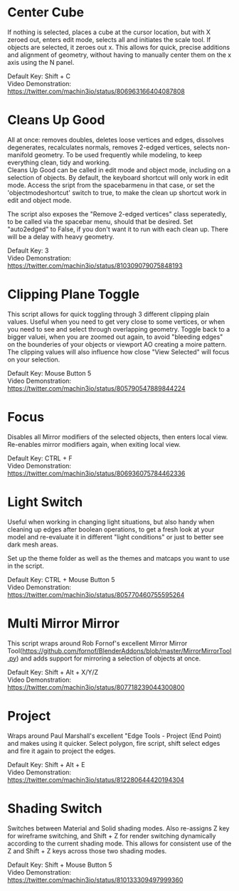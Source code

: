 # Center Cube

If nothing is selected, places a cube at the cursor location, but with X zeroed out, enters edit mode, selects all and initiates the scale tool. If objects are selected, it zeroes out x.
This allows for quick, precise additions and alignment of geometry, without having to manually center them on the x axis using the N panel.

Default Key: Shift + C  
Video Demonstration: https://twitter.com/machin3io/status/806963166404087808  

# Cleans Up Good
All at once: removes doubles, deletes loose vertices and edges, dissolves degenerates, recalculates normals, removes 2-edged vertices, selects non-manifold geometry.
To be used frequently while modeling, to keep everything clean, tidy and working.   
Cleans Up Good can be called in edit mode and object mode, including on a selection of objects. By default, the keyboard shortcut will only work in edit mode.
Access the sript from the spacebarmenu in that case, or set the 'objectmodeshortcut' switch to true, to make the clean up shortcut work in edit and object mode. 

The script also exposes the "Remove 2-edged vertices" class seperatedly, to be called via the spacebar menu, should that be desired.
Set "auto2edged" to False, if you don't want it to run with each clean up. There will be a delay with heavy geometry.

Default Key: 3  
Video Demonstration: https://twitter.com/machin3io/status/810309079075848193  


# Clipping Plane Toggle

This script allows for quick toggling through 3 different clipping plain values. Useful when you need to get very close to some vertices, or when you need to see and select through overlapping geometry. Toggle back to a bigger valuei, when you are zoomed out again, to avoid "bleeding edges" on the bounderies of your objects or viewport AO creating a moire pattern.
The clipping values will also influence how close "View Selected" will focus on your selection.


Default Key: Mouse Button 5  
Video Demonstration: https://twitter.com/machin3io/status/805790547889844224


# Focus
Disables all Mirror modifiers of the selected objects, then enters local view. Re-enables mirror modifiers again, when exiting local view.

Default Key: CTRL + F  
Video Demonstration: https://twitter.com/machin3io/status/806936075784462336 


# Light Switch

Useful when working in changing light situations, but also handy when cleaning up edges after boolean operations, to get a fresh look at your model and re-evaluate it in different "light conditions" or just to better see dark mesh areas.

Set up the theme folder as well as the themes and matcaps you want to use in the script.

Default Key: CTRL + Mouse Button 5  
Video Demonstration: https://twitter.com/machin3io/status/805770460755595264
 

# Multi Mirror Mirror
This script wraps around Rob Fornof's excellent Mirror Mirror Tool(https://github.com/fornof/BlenderAddons/blob/master/MirrorMirrorTool.py) and adds support for mirroring a selection of objects at once.

Default Key: Shift + Alt + X/Y/Z  
Video Demonstration: https://twitter.com/machin3io/status/807718239044300800  


# Project

Wraps around Paul Marshall's excellent "Edge Tools - Project (End Point) and makes using it quicker. Select polygon, fire script, shift select edges and fire it again to project the edges.

Default Key: Shift + Alt + E  
Video Demonstration: https://twitter.com/machin3io/status/812280644420194304


# Shading Switch
Switches between Material and Solid shading modes. Also re-assigns Z key for wireframe switching, and Shift + Z for render switching dynamically according to the current shading mode.
This allows for consistent use of the Z and Shift + Z keys across those two shading modes. 

Default Key: Shift + Mouse Button 5   
Video Demonstration: https://twitter.com/machin3io/status/810133309497999360  
